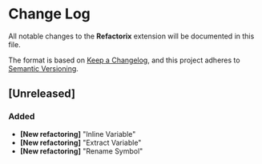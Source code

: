 # Change Log

All notable changes to the **Refactorix** extension will be documented in this file.

The format is based on [Keep a Changelog](https://keepachangelog.com/en/1.0.0/),
and this project adheres to [Semantic Versioning](https://semver.org/spec/v2.0.0.html).

## [Unreleased]

### Added

- **[New refactoring]** "Inline Variable"
- **[New refactoring]** "Extract Variable"
- **[New refactoring]** "Rename Symbol"
